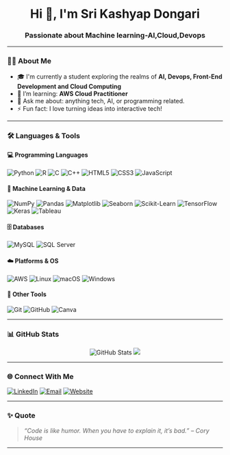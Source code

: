 
<h1 align="center">Hi 👋, I'm Sri Kashyap Dongari</h1>
<h3 align="center">Passionate about Machine learning-AI,Cloud,Devops</h3>

---

### 👨‍💻 About Me

- 🎓 I'm currently a student exploring the realms of **AI, Devops, Front-End Development and Cloud Computing**
- 🌱 I’m learning: **AWS Cloud Practitioner**
- 💬 Ask me about: anything tech, AI, or programming related.
- ⚡ Fun fact: I love turning ideas into interactive tech!

---

<h3>🛠️ Languages & Tools</h3>

<!-- 💻 Programming Languages -->
<h4>💻 Programming Languages</h4>
<p>
  <img src="https://img.shields.io/badge/Python-3776AB?style=for-the-badge&logo=python&logoColor=white" alt="Python" title="Python" />
  <img src="https://img.shields.io/badge/R-276DC3?style=for-the-badge&logo=r&logoColor=white" alt="R" title="R" />
  <img src="https://img.shields.io/badge/C-00599C?style=for-the-badge&logo=c&logoColor=white" alt="C" title="C" />
  <img src="https://img.shields.io/badge/C++-00599C?style=for-the-badge&logo=c%2b%2b&logoColor=white" alt="C++" title="C++" />
  <img src="https://img.shields.io/badge/HTML5-E34F26?style=for-the-badge&logo=html5&logoColor=white" alt="HTML5" title="HTML5" />
  <img src="https://img.shields.io/badge/CSS3-1572B6?style=for-the-badge&logo=css3&logoColor=white" alt="CSS3" title="CSS3" />
  <img src="https://img.shields.io/badge/JavaScript-F7DF1E?style=for-the-badge&logo=javascript&logoColor=black" alt="JavaScript" title="JavaScript" />
</p>

<!-- 🧠 ML / AI & Data -->
<h4>🧠 Machine Learning & Data</h4>
<p>
  <img src="https://img.shields.io/badge/NumPy-013243?style=for-the-badge&logo=numpy&logoColor=white" alt="NumPy" title="NumPy" />
  <img src="https://img.shields.io/badge/Pandas-150458?style=for-the-badge&logo=pandas&logoColor=white" alt="Pandas" title="Pandas" />
  <img src="https://img.shields.io/badge/Matplotlib-11557C?style=for-the-badge&logo=matplotlib&logoColor=white" alt="Matplotlib" title="Matplotlib" />
  <img src="https://img.shields.io/badge/Seaborn-5A7D9A?style=for-the-badge&logo=python&logoColor=white" alt="Seaborn" title="Seaborn" />
  <img src="https://img.shields.io/badge/Scikit--Learn-F7931E?style=for-the-badge&logo=scikit-learn&logoColor=white" alt="Scikit-Learn" title="Scikit-Learn" />
  <img src="https://img.shields.io/badge/TensorFlow-FF6F00?style=for-the-badge&logo=tensorflow&logoColor=white" alt="TensorFlow" title="TensorFlow" />
  <img src="https://img.shields.io/badge/Keras-D00000?style=for-the-badge&logo=keras&logoColor=white" alt="Keras" title="Keras" />
  <img src="https://img.shields.io/badge/Tableau-E97627?style=for-the-badge&logo=tableau&logoColor=white" alt="Tableau" title="Tableau" />
</p>

<!-- 🗄️ Databases -->
<h4>🗄️ Databases</h4>
<p>
  <img src="https://img.shields.io/badge/MySQL-4479A1?style=for-the-badge&logo=mysql&logoColor=white" alt="MySQL" title="MySQL" />
  <img src="https://img.shields.io/badge/Microsoft%20SQL%20Server-CC2927?style=for-the-badge&logo=microsoftsqlserver&logoColor=white" alt="SQL Server" title="SQL Server" />
</p>

<!-- ☁️ Platforms & OS -->
<h4>☁️ Platforms & OS</h4>
<p>
  <img src="https://img.shields.io/badge/AWS-232F3E?style=for-the-badge&logo=amazonaws&logoColor=white" alt="AWS" title="AWS" />
  <img src="https://img.shields.io/badge/Linux-FCC624?style=for-the-badge&logo=linux&logoColor=black" alt="Linux" title="Linux" />
  <img src="https://img.shields.io/badge/macOS-000000?style=for-the-badge&logo=apple&logoColor=white" alt="macOS" title="macOS" />
  <img src="https://img.shields.io/badge/Windows-0078D6?style=for-the-badge&logo=windows&logoColor=white" alt="Windows" title="Windows" />
</p>

<!-- 🎨 Other Tools -->
<h4>🎨 Other Tools</h4>
<p>
  <img src="https://img.shields.io/badge/Git-F05032?style=for-the-badge&logo=git&logoColor=white" alt="Git" title="Git" />
  <img src="https://img.shields.io/badge/GitHub-181717?style=for-the-badge&logo=github&logoColor=white" alt="GitHub" title="GitHub" />
  <img src="https://img.shields.io/badge/Canva-00C4CC?style=for-the-badge&logo=canva&logoColor=white" alt="Canva" title="Canva" />
</p>

<!-- 💫 Animation on hover -->
<style>
  img:hover {
    transform: scale(1.1);
    transition: all 0.2s ease-in-out;
  }
</style>


---

### 📊 GitHub Stats

<p align="center">
  <img src="https://github-readme-stats.vercel.app/api?username=srikashyap24&show_icons=true&theme=tokyonight" alt="GitHub Stats" />
  <img src="https://github-readme-stats.vercel.app/api/top-langs/?username=srikashyap24&layout=compact&theme=tokyonight" />

</p>

---

### 🌐 Connect With Me

<p>
  <a href="https://www.linkedin.com/in/your-linkedin" target="_blank"><img alt="LinkedIn" src="https://img.shields.io/badge/-LinkedIn-blue?style=flat&logo=linkedin" /></a>
  <a href="mailto:your-email@example.com"><img alt="Email" src="https://img.shields.io/badge/-Email-red?style=flat&logo=gmail" /></a>
  <a href="https://your-portfolio.com" target="_blank"><img alt="Website" src="https://img.shields.io/badge/-Portfolio-000?style=flat&logo=google-chrome" /></a>
</p>

---

### ✨ Quote

> *“Code is like humor. When you have to explain it, it’s bad.” – Cory House*

---


<!--
**srikashyap24/srikashyap24** is a ✨ _special_ ✨ repository because its `README.md` (this file) appears on your GitHub profile.

Here are some ideas to get you started:

- 🔭 I’m currently working on ...
- 🌱 I’m currently learning ...
- 👯 I’m looking to collaborate on ...
- 🤔 I’m looking for help with ...
- 💬 Ask me about ...
- 📫 How to reach me: ...
- 😄 Pronouns: ...
- ⚡ Fun fact: ...
-->
